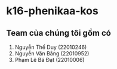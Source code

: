 # k16-phenikaa-kos

## Team của chúng tôi gồm có

 1. Nguyễn Thế Duy (22010246)
 2. Nguyễn Văn Bằng (22010952)
 3. Phạm Lê Bá Đạt (22010006)
 